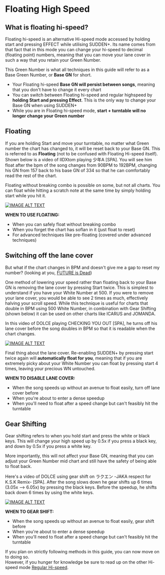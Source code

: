# Floating High Speed

## What is floating hi-speed?

Floating hi-speed is an alternative Hi-speed mode accessed by holding start and pressing EFFECT while utilising SUDDEN+. Its name comes from that fact that in this mode you can change your hi-speed to decimal (floating point) numbers, meaning that you can move your lane cover in such a way that you retain your Green Number.

This Green Number is what all techniques in this guide will refer to as a Base Green Number, or **Base GN** for short.

- Your Floating hi-speed **Base GN will persist between songs**, meaning that you don't have to change it every chart
- You can switch between Floating hi-speed and regular highspeed by **holding Start and pressing Effect**. This is the only way to change your Base GN when using SUDDEN+
- While you are in Floating hi-speed mode, **start + turntable will no longer change your Green number**

## Floating

If you are holding Start and move your turntable, no matter what Green number the chart has changed to, it will be reset back to your Base GN. This is referred to as **Floating** (not to be confused with Floating Hi-speed itself). Shown below is a video of IIDXtom playing 少年A [SPA].
You will see him float after the bpm of the song changes from 90BPM to 192BPM, changing his GN from 157 back to his base GN of 334 so that he can comfortably read the rest of the chart.

Floating without breaking combo is possible on some, but not all charts. You can float while hitting a scratch note at the same time by simply holding start while you hit it.

[![IMAGE ALT TEXT](http://img.youtube.com/vi/VAtvwCUV1G0/0.jpg)](https://youtu.be/VAtvwCUV1G0?t=76 "少年A SPA EXH")       


**WHEN TO USE FLOATING:**

- When you can safely float without breaking combo
- When you forget the chart has soflan in it (just float to reset)
- For advanced techniques like pre-floating (covered under advanced techniques)


## Switching off the lane cover

But what if the chart changes in BPM and doesn't give me a gap to reset my number? (looking at you, [FUTURE is Dead](FUTURE_is_Dead.png))

One method of lowering your speed rather than floating back to your Base GN is removing the lane cover by pressing Start twice. This is simplest to understand if you have your White Number at 500. If you were to remove your lane cover, you would be able to see 2 times as much, effectively halving your scroll speed. While this technique is useful for charts that double in BPM using 500 White Number, in combination with Gear Shifting (shown below) it can be used on other charts like ICARUS and JOMANDA.

In this video of DOLCE playing CHECKING YOU OUT [SPA], he turns off his lane cover before the song doubles in BPM so that it is readable when the chart changes.

[![IMAGE ALT TEXT](http://img.youtube.com/vi/c5pzbahGS0A/0.jpg)](https://youtu.be/c5pzbahGS0A?t=78 "CHECKING YOU OUT (A) MAX-46 & PERFECT / played by DOLCE. / beatmania IIDX23 copula [手元付き]")

Final thing about the lane cover. Re-enabling SUDDEN+ by pressing start twice again will **automatically float for you**, meaning that if you are extremely picky about your White Number you can float by pressing start 4 times, leaving your precious WN untouched.


**WHEN TO DISABLE LANE COVER:**

- When the song speeds up without an avenue to float easily, turn off lane cover before
- When you're about to enter a dense speedup
- When you'll need to float after a speed change but can't feasibly hit the turntable


## Gear Shifting

Gear shifting refers to when you hold start and press the white or black keys. This will change your high speed up by 0.5x if you press a black key, and down by 0.5x if you press a white key.

More importantly, this will not affect your Base GN, meaning that you can adjust your Green Number mid chart and still have the safety of being able to float back.

Here's a video of DOLCE using gear shift on ラクエン -JAKA respect for K.S.K Remix- [SPA]. After the song slows down he gear shifts up 6 times (3.05x --> 6.05x) by pressing the black keys. Before the speedup, he shifts back down 6 times by using the white keys.

[![IMAGE ALT TEXT](http://img.youtube.com/vi/YLqJX7byaaM/0.jpg)](https://youtu.be/YLqJX7byaaM?t=29 "[INF] ラクエン -JAKA respect for K.S.K Remix- (A) MAX-31 / played by DOLCE. / beatmania IIDX INFINITAS")

**WHEN TO GEAR SHIFT:**

- When the song speeds up without an avenue to float easily, gear shift before
- When you're about to enter a dense speedup
- When you'll need to float after a speed change but can't feasibly hit the turntable



If you plan on strictly following methods in this guide, you can now move on to doing so.   
However, if you hunger for knowledge be sure to read up on the other Hi-speed mode [Regular Hi-speed](reg_hs.md).